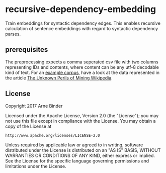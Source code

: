 # recursive-dependency-embedding

Train embeddings for syntactic dependency edges. This enables recursive calculation of sentence embeddings with regard to syntactic dependency parses.

## prerequisites

The preprocessing expects a comma seperated csv file with two columns representing IDs and contents, where content can be any utf-8 decodable kind of text.
For an [example corpus](https://storage.googleapis.com/lateral-datadumps/wikipedia_utf8_filtered_20pageviews.csv.gz), have a look at the data represented in the article [The Unknown Perils of Mining Wikipedia](https://blog.lateral.io/2015/06/the-unknown-perils-of-mining-wikipedia/).

## License

Copyright 2017 Arne Binder

Licensed under the Apache License, Version 2.0 (the "License");
you may not use this file except in compliance with the License.
You may obtain a copy of the License at

    http://www.apache.org/licenses/LICENSE-2.0

Unless required by applicable law or agreed to in writing, software
distributed under the License is distributed on an "AS IS" BASIS,
WITHOUT WARRANTIES OR CONDITIONS OF ANY KIND, either express or implied.
See the License for the specific language governing permissions and
limitations under the License.

